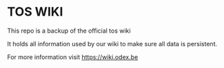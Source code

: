 # TOS WIKI

This repo is a backup of the official tos wiki

It holds all information used by our wiki to make sure all data is persistent.

For more information visit https://wiki.odex.be
